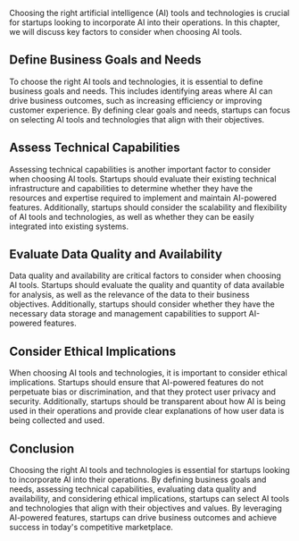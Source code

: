 

Choosing the right artificial intelligence (AI) tools and technologies is crucial for startups looking to incorporate AI into their operations. In this chapter, we will discuss key factors to consider when choosing AI tools.

Define Business Goals and Needs
-------------------------------

To choose the right AI tools and technologies, it is essential to define business goals and needs. This includes identifying areas where AI can drive business outcomes, such as increasing efficiency or improving customer experience. By defining clear goals and needs, startups can focus on selecting AI tools and technologies that align with their objectives.

Assess Technical Capabilities
-----------------------------

Assessing technical capabilities is another important factor to consider when choosing AI tools. Startups should evaluate their existing technical infrastructure and capabilities to determine whether they have the resources and expertise required to implement and maintain AI-powered features. Additionally, startups should consider the scalability and flexibility of AI tools and technologies, as well as whether they can be easily integrated into existing systems.

Evaluate Data Quality and Availability
--------------------------------------

Data quality and availability are critical factors to consider when choosing AI tools. Startups should evaluate the quality and quantity of data available for analysis, as well as the relevance of the data to their business objectives. Additionally, startups should consider whether they have the necessary data storage and management capabilities to support AI-powered features.

Consider Ethical Implications
-----------------------------

When choosing AI tools and technologies, it is important to consider ethical implications. Startups should ensure that AI-powered features do not perpetuate bias or discrimination, and that they protect user privacy and security. Additionally, startups should be transparent about how AI is being used in their operations and provide clear explanations of how user data is being collected and used.

Conclusion
----------

Choosing the right AI tools and technologies is essential for startups looking to incorporate AI into their operations. By defining business goals and needs, assessing technical capabilities, evaluating data quality and availability, and considering ethical implications, startups can select AI tools and technologies that align with their objectives and values. By leveraging AI-powered features, startups can drive business outcomes and achieve success in today's competitive marketplace.
